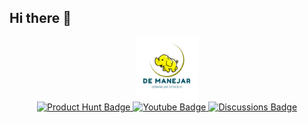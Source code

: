 ## Hi there 👋

<!--

**Here are some ideas to get you started:**

🙋‍♀️ A short introduction - what is your organization all about?
🌈 Contribution guidelines - how can the community get involved?
👩‍💻 Useful resources - where can the community find your docs? Is there anything else the community should know?
🍿 Fun facts - what does your team eat for breakfast?
🧙 Remember, you can do mighty things with the power of [Markdown](https://docs.github.com/github/writing-on-github/getting-started-with-writing-and-formatting-on-github/basic-writing-and-formatting-syntax)
-->
<!--
<div id="header" align="center">
  <img src="https://raw.githubusercontent.com/demanejar/logo/main/demanejar.png" width="100"/>
  <div id="badges">
    <a href="#">
      <img src="https://img.shields.io/badge/LinkedIn-blue?style=for-the-badge&logo=linkedin&logoColor=white" alt="LinkedIn Badge"/>
    </a>
    <a href="https://www.youtube.com/channel/UCJGcYPqJl_gMuYGqxNPgVFg/videos">
      <img src="https://img.shields.io/badge/YouTube-red?style=for-the-badge&logo=youtube&logoColor=white" alt="Youtube Badge"/>
    </a>
    <a href="https://twitter.com/DeManejar">
      <img src="https://img.shields.io/badge/Twitter-blue?style=for-the-badge&logo=twitter&logoColor=white" alt="Twitter Badge"/>
    </a>
  </div>
</div>
-->

<div id="header" align="center">
  <img src="https://raw.githubusercontent.com/demanejar/logo/main/demanejar.png" width="100"/>
  <div id="badges">
    <a href="https://www.producthunt.com/products/simple-blog-for-crawler-and-bigdata">
      <img src="https://img.shields.io/badge/product-hunt-orange?style=for-the-badge&logo=product-hunt&logoColor=orange" alt="Product Hunt Badge"/>
    </a>
    <a href="https://www.youtube.com/@piandhust">
      <img src="https://img.shields.io/badge/YouTube-red?style=for-the-badge&logo=youtube&logoColor=white" alt="Youtube Badge"/>
    </a>
    <a href="https://github.com/orgs/demanejar/discussions">
      <img src="https://img.shields.io/badge/github-Discussions-black?style=for-the-badge&logo=github&logoColor=white" alt="Discussions Badge"/>
    </a>
  </div>
</div>

